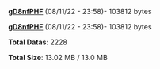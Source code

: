 [**gD8nfPHF**](/data/gD8nfPHF.txt) (08/11/22 - 23:58)- 103812 bytes

[**gD8nfPHF**](/data/gD8nfPHF.txt) (08/11/22 - 23:58)- 103812 bytes

**Total Datas**: 2228

**Total Size**: 13.02 MB / 13.0 MB